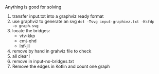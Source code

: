 Anything is good for solving

1. transfer input.txt into a graphviz ready format
2. use graphviz to generate an svg `dot -Tsvg input-graphivz.txt -Ksfdp -o graph.svg`
3. locate the bridges:
   * vtv-kkp
   * cmj-qhd
   * lnf-jll
4. remove by hand in grahviz file to check
5. all clear !
6. remove in input-no-bridges.txt
6. Remove the edges in Kotlin and count one graph